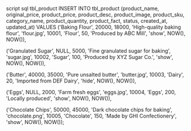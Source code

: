 script sql tbl_product
INSERT INTO tbl_product (product_name, original_price, product_price, product_desc, product_image, product_sku, category_name, product_quantity, product_fact, status, created_at, updated_at)
VALUES
('Baking Flour', 20000, 18000, 'High-quality baking flour', 'flour.jpg', 10001, 'Flour', 50, 'Produced by ABC Mill', 'show', NOW(), NOW()),

('Granulated Sugar', NULL, 5000, 'Fine granulated sugar for baking', 'sugar.jpg', 10002, 'Sugar', 100, 'Produced by XYZ Sugar Co.', 'show', NOW(), NOW()),

('Butter', 40000, 35000, 'Pure unsalted butter', 'butter.jpg', 10003, 'Dairy', 20, 'Imported from DEF Dairy', 'hide', NOW(), NOW()),

('Eggs', NULL, 2000, 'Farm fresh eggs', 'eggs.jpg', 10004, 'Eggs', 200, 'Locally produced', 'show', NOW(), NOW()),

('Chocolate Chips', 50000, 45000, 'Dark chocolate chips for baking', 'chocolate.png', 10005, 'Chocolate', 150, 'Made by GHI Confectionery', 'show', NOW(), NOW());
